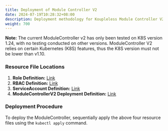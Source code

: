 ```yaml
---
title: Deployment of Module Controller V2
date: 2024-07-19T10:28:32+08:00
description: Deployment methodology for Koupleless Module Controller V2
weight: 700
---
```

**Note:** The current ModuleController v2 has only been tested on K8S version 1.24, with no testing conducted on other versions. ModuleController V2 relies on certain Kubernetes (K8S) features, thus the K8S version must not be lower than v1.10.

### Resource File Locations

1. **Role Definition:** [Link](https://github.com/koupleless/virtual-kubelet/blob/main/samples/rbac/base_service_account_cluster_role.yaml)
2. **RBAC Definition:** [Link](https://github.com/koupleless/virtual-kubelet/blob/main/samples/rbac/base_service_account_cluster_role_binding.yaml)
3. **ServiceAccount Definition:** [Link](https://github.com/koupleless/virtual-kubelet/blob/main/samples/rbac/base_service_account.yaml)
4. **ModuleControllerV2 Deployment Definition:** [Link](https://github.com/koupleless/virtual-kubelet/blob/main/samples/virtual_kubelet_pod.yaml)

### Deployment Procedure
To deploy the ModuleController, sequentially apply the above four resource files using the `kubectl apply` command.
<br/>
<br/>
